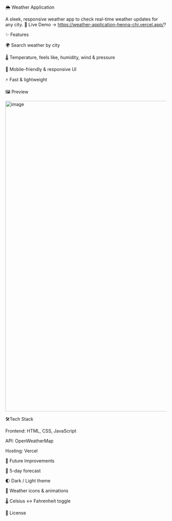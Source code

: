 🌦️  Weather Application

A sleek, responsive weather app to check real-time weather updates for any city.
🔗 Live Demo → https://weather-application-henna-chi.vercel.app/?

✨  Features

🌍 Search weather by city

🌡️ Temperature, feels like, humidity, wind & pressure

📱 Mobile-friendly & responsive UI

⚡ Fast & lightweight

🖼️ Preview

<img width="1884" height="966" alt="image" src="https://github.com/user-attachments/assets/c9b60557-e7b7-4b9e-a389-5ecab5fffc83" />

🛠️Tech Stack

Frontend: HTML, CSS, JavaScript 

API: OpenWeatherMap

Hosting: Vercel

🌱 Future Improvements

🔮 5-day forecast

🌓 Dark / Light theme

🎨 Weather icons & animations

🌡️ Celsius ↔ Fahrenheit toggle

📜 License

